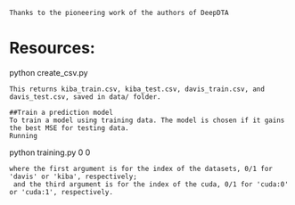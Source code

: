 ```
Thanks to the pioneering work of the authors of DeepDTA
```
# Resources:

python create_csv.py
```
This returns kiba_train.csv, kiba_test.csv, davis_train.csv, and davis_test.csv, saved in data/ folder. 
```
```
##Train a prediction model
To train a model using training data. The model is chosen if it gains the best MSE for testing data.  
Running 
```

python training.py 0 0 
```
where the first argument is for the index of the datasets, 0/1 for 'davis' or 'kiba', respectively;
 and the third argument is for the index of the cuda, 0/1 for 'cuda:0' or 'cuda:1', respectively. 
```